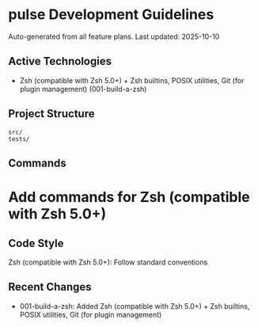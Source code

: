 # pulse Development Guidelines

Auto-generated from all feature plans. Last updated: 2025-10-10

## Active Technologies
- Zsh (compatible with Zsh 5.0+) + Zsh builtins, POSIX utilities, Git (for plugin management) (001-build-a-zsh)

## Project Structure
```
src/
tests/
```

## Commands
# Add commands for Zsh (compatible with Zsh 5.0+)

## Code Style
Zsh (compatible with Zsh 5.0+): Follow standard conventions

## Recent Changes
- 001-build-a-zsh: Added Zsh (compatible with Zsh 5.0+) + Zsh builtins, POSIX utilities, Git (for plugin management)

<!-- MANUAL ADDITIONS START -->
<!-- MANUAL ADDITIONS END -->